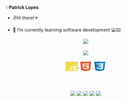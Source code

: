 


✨**Patrick Lopes** 

- ✌️Hi there!⚜️ <br>

- 🌱 I’m currently learning software development 💻⌨️ <br>

<div align="center">
  <a href="https://github.com/patrickylopes">
  <img height="180em" src="https://github-readme-stats.vercel.app/api?username=patrickylopes&show_icons=true&theme=highcontrast&include_all_commits=true&count_private=true"/> <br> <br/>
  <img height="180em" src="https://github-readme-stats.vercel.app/api/top-langs/?username=patrickylopes&layout=compact&langs_count=7&theme=highcontrast"/>

  
  <div style="display: inline_block"><br>
    <img align="center" alt="Rafa-Js" height="30" width="40" src="https://raw.githubusercontent.com/devicons/devicon/master/icons/javascript/javascript-plain.svg">
    <img align="center" alt="Rafa-HTML" height="30" width="40" src="https://raw.githubusercontent.com/devicons/devicon/master/icons/html5/html5-original.svg">
    <img align="center" alt="Rafa-CSS" height="30" width="40" src="https://raw.githubusercontent.com/devicons/devicon/master/icons/css3/css3-original.svg">
  </div>
  
  <br><br>
    
  <div
      <a href="https://www.youtube.com/channel/UCP94a17ChYrovkgGNNTTPxg" target="_blank"><img src="https://img.shields.io/badge/YouTube-FF0000?style=for-the-badge&logo=youtube&logoColor=white" target="_blank"></a>
      <a href="https://www.instagram.com/patrickylopes/" target="_blank"><img src="https://img.shields.io/badge/-Instagram-%23E4405F?style=for-the-badge&logo=instagram&logoColor=white" target="_blank"></a> 
      <a href = "mailto:patricklopesjp@gmail.com"><img src="https://img.shields.io/badge/-Gmail-%23333?style=for-the-badge&logo=gmail&logoColor=white" target="_blank"></a>
      <a href="https://www.linkedin.com/in/patricklopes27/" target="_blank"><img src="https://img.shields.io/badge/-LinkedIn-%230077B5?style=for-the-badge&logo=linkedin&logoColor=white" target="_blank"></a> 
      <a href="https://api.whatsapp.com/send?phone=5519996617713" target="_blank"><img src="https://img.shields.io/badge/WhatsApp-25D366?style=for-the-badge&logo=whatsapp&logoColor=white" target="_blank"></a> 
  </div>

